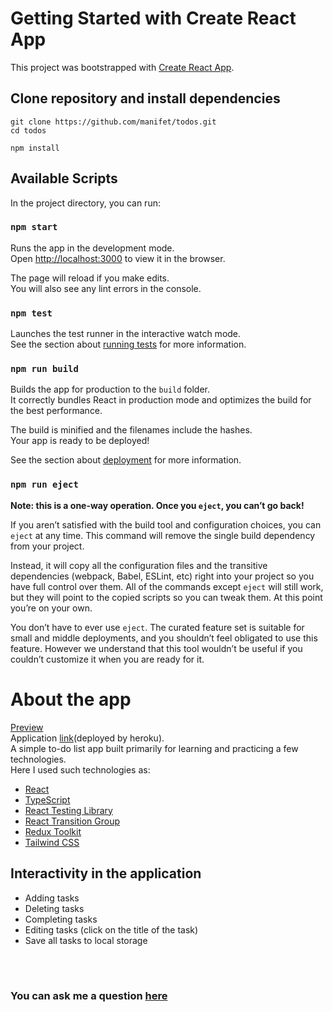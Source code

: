 # Getting Started with Create React App

This project was bootstrapped with [Create React App](https://github.com/facebook/create-react-app).

## Clone repository and install dependencies

```
git clone https://github.com/manifet/todos.git
cd todos
```

```
npm install
```

## Available Scripts

In the project directory, you can run:

### `npm start`

Runs the app in the development mode.\
Open [http://localhost:3000](http://localhost:3000) to view it in the browser.

The page will reload if you make edits.\
You will also see any lint errors in the console.

### `npm test`

Launches the test runner in the interactive watch mode.\
See the section about [running tests](https://facebook.github.io/create-react-app/docs/running-tests) for more information.

### `npm run build`

Builds the app for production to the `build` folder.\
It correctly bundles React in production mode and optimizes the build for the best performance.

The build is minified and the filenames include the hashes.\
Your app is ready to be deployed!

See the section about [deployment](https://facebook.github.io/create-react-app/docs/deployment) for more information.

### `npm run eject`

**Note: this is a one-way operation. Once you `eject`, you can’t go back!**

If you aren’t satisfied with the build tool and configuration choices, you can `eject` at any time. This command will remove the single build dependency from your project.

Instead, it will copy all the configuration files and the transitive dependencies (webpack, Babel, ESLint, etc) right into your project so you have full control over them. All of the commands except `eject` will still work, but they will point to the copied scripts so you can tweak them. At this point you’re on your own.

You don’t have to ever use `eject`. The curated feature set is suitable for small and middle deployments, and you shouldn’t feel obligated to use this feature. However we understand that this tool wouldn’t be useful if you couldn’t customize it when you are ready for it.

# About the app
[Preview](https://prnt.sc/hbRRhZvuPV1G)\
Application [link](https://todos-manifet.herokuapp.com/)(deployed by heroku). \
A simple to-do list app built primarily for learning and practicing a few technologies.\
Here I used such technologies as:
- [React](https://reactjs.org/)
- [TypeScript](https://www.typescriptlang.org/)
- [React Testing Library](https://testing-library.com/)
- [React Transition Group](https://reactcommunity.org/react-transition-group/)
- [Redux Toolkit](https://redux-toolkit.js.org/)
- [Tailwind CSS](https://tailwindcss.com/)
## Interactivity in the application
- Adding tasks
- Deleting tasks
- Completing tasks
- Editing tasks (сlick on the title of the task)
- Save all tasks to local storage
<br/>
<br/>

### You can ask me a question [here](https://github.com/manifet/todos/issues)
